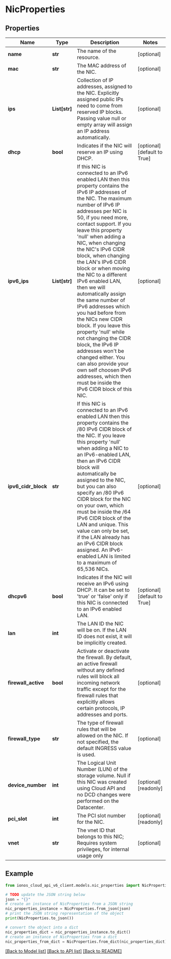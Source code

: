 # NicProperties


## Properties

Name | Type | Description | Notes
------------ | ------------- | ------------- | -------------
**name** | **str** | The name of the  resource. | [optional] 
**mac** | **str** | The MAC address of the NIC. | [optional] 
**ips** | **List[str]** | Collection of IP addresses, assigned to the NIC. Explicitly assigned public IPs need to come from reserved IP blocks. Passing value null or empty array will assign an IP address automatically. | [optional] 
**dhcp** | **bool** | Indicates if the NIC will reserve an IP using DHCP. | [optional] [default to True]
**ipv6_ips** | **List[str]** | If this NIC is connected to an IPv6 enabled LAN then this property contains the IPv6 IP addresses of the NIC. The maximum number of IPv6 IP addresses per NIC is 50, if you need more, contact support. If you leave this property &#39;null&#39; when adding a NIC, when changing the NIC&#39;s IPv6 CIDR block, when changing the LAN&#39;s IPv6 CIDR block or when moving the NIC to a different IPv6 enabled LAN, then we will automatically assign the same number of IPv6 addresses which you had before from the NICs new CIDR block. If you leave this property &#39;null&#39; while not changing the CIDR block, the IPv6 IP addresses won&#39;t be changed either. You can also provide your own self choosen IPv6 addresses, which then must be inside the IPv6 CIDR block of this NIC. | [optional] 
**ipv6_cidr_block** | **str** | If this NIC is connected to an IPv6 enabled LAN then this property contains the /80 IPv6 CIDR block of the NIC. If you leave this property &#39;null&#39; when adding a NIC to an IPv6-enabled LAN, then an IPv6 CIDR block will automatically be assigned to the NIC, but you can also specify an /80 IPv6 CIDR block for the NIC on your own, which must be inside the /64 IPv6 CIDR block of the LAN and unique. This value can only be set, if the LAN already has an IPv6 CIDR block assigned. An IPv6-enabled LAN is limited to a maximum of 65,536 NICs. | [optional] 
**dhcpv6** | **bool** | Indicates if the NIC will receive an IPv6 using DHCP. It can be set to &#39;true&#39; or &#39;false&#39; only if this NIC is connected to an IPv6 enabled LAN. | [optional] [default to True]
**lan** | **int** | The LAN ID the NIC will be on. If the LAN ID does not exist, it will be implicitly created. | 
**firewall_active** | **bool** | Activate or deactivate the firewall. By default, an active firewall without any defined rules will block all incoming network traffic except for the firewall rules that explicitly allows certain protocols, IP addresses and ports. | [optional] 
**firewall_type** | **str** | The type of firewall rules that will be allowed on the NIC. If not specified, the default INGRESS value is used. | [optional] 
**device_number** | **int** | The Logical Unit Number (LUN) of the storage volume. Null if this NIC was created using Cloud API and no DCD changes were performed on the Datacenter. | [optional] [readonly] 
**pci_slot** | **int** | The PCI slot number for the NIC. | [optional] [readonly] 
**vnet** | **str** | The vnet ID that belongs to this NIC; Requires system privileges, for internal usage only | [optional] 

## Example

```python
from ionos_cloud_api_v6_client.models.nic_properties import NicProperties

# TODO update the JSON string below
json = "{}"
# create an instance of NicProperties from a JSON string
nic_properties_instance = NicProperties.from_json(json)
# print the JSON string representation of the object
print(NicProperties.to_json())

# convert the object into a dict
nic_properties_dict = nic_properties_instance.to_dict()
# create an instance of NicProperties from a dict
nic_properties_from_dict = NicProperties.from_dict(nic_properties_dict)
```
[[Back to Model list]](../README.md#documentation-for-models) [[Back to API list]](../README.md#documentation-for-api-endpoints) [[Back to README]](../README.md)


